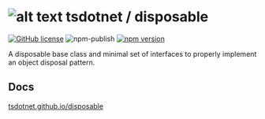 # ![alt text](https://avatars1.githubusercontent.com/u/64487547?s=40&amp;v=4 "tsdotnet") tsdotnet / disposable

[![GitHub license](https://img.shields.io/badge/license-MIT-blue.svg?style=flat-square)](https://github.com/tsdotnet/disposable/blob/master/LICENSE)
![npm-publish](https://github.com/tsdotnet/disposable/workflows/npm-publish/badge.svg)
[![npm version](https://img.shields.io/npm/v/@tsdotnet/disposable.svg?style=flat-square)](https://www.npmjs.com/package/@tsdotnet/disposable)

A disposable base class and minimal set of interfaces to properly implement an object disposal pattern.

## Docs
[tsdotnet.github.io/disposable](https://tsdotnet.github.io/disposable/)
